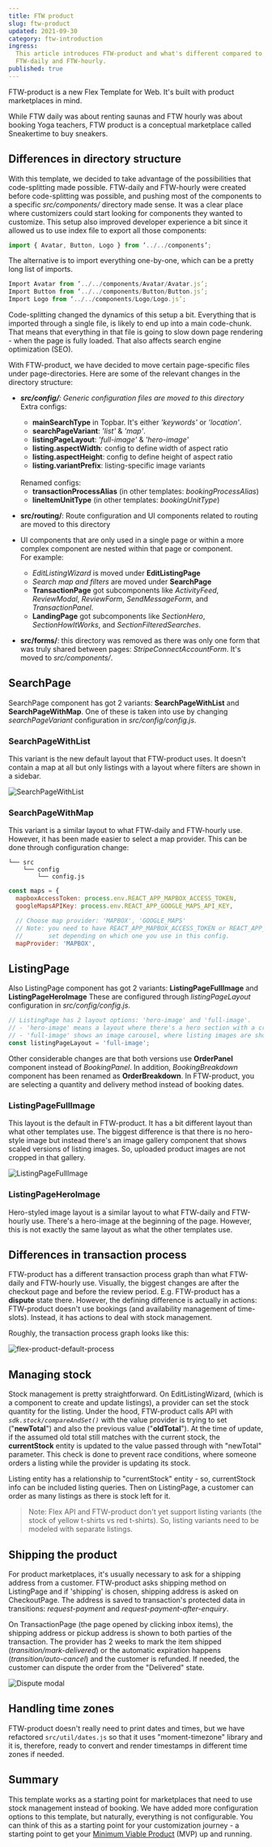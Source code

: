 ```yaml
---
title: FTW product
slug: ftw-product
updated: 2021-09-30
category: ftw-introduction
ingress:
  This article introduces FTW-product and what's different compared to
  FTW-daily and FTW-hourly.
published: true
---
```


FTW-product is a new Flex Template for Web. It's built with product
marketplaces in mind.

While FTW daily was about renting saunas and FTW hourly was about
booking Yoga teachers, FTW product is a conceptual marketplace called
Sneakertime to buy sneakers.

## Differences in directory structure

With this template, we decided to take advantage of the possibilities
that code-splitting made possible. FTW-daily and FTW-hourly were created
before code-splitting was possible, and pushing most of the components
to a specific _src/components/_ directory made sense. It was a clear
place where customizers could start looking for components they wanted
to customize. This setup also improved developer experience a bit since
it allowed us to use index file to export all those components:

```js
import { Avatar, Button, Logo } from ‘../../components’;
```

The alternative is to import everything one-by-one, which can be a
pretty long list of imports.

```js
Import Avatar from ‘../../components/Avatar/Avatar.js’;
Import Button from ‘../../components/Button/Button.js’;
Import Logo from ‘../../components/Logo/Logo.js’;
```

Code-splitting changed the dynamics of this setup a bit. Everything that
is imported through a single file, is likely to end up into a main
code-chunk. That means that everything in that file is going to slow
down page rendering - when the page is fully loaded. That also affects
search engine optimization (SEO).

With FTW-product, we have decided to move certain page-specific files
under page-directories. Here are some of the relevant changes in the
directory structure:

- _**src/config/**: Generic configuration files are moved to this
  directory_<br /> Extra configs:

  - **mainSearchType** in Topbar. It's either _'keywords'_ or
    _'location'_.
  - **searchPageVariant**: _'list'_ & _'map'_.
  - **listingPageLayout**: _'full-image'_ & _'hero-image'_
  - **listing.aspectWidth**: config to define width of aspect ratio
  - **listing.aspectHeight**: config to define height of aspect ratio
  - **listing.variantPrefix**: listing-specific image variants

  <br />
  Renamed configs:

  - **transactionProcessAlias** (in other templates:
    _bookingProcessAlias_)
  - **lineItemUnitType** (in other templates: _bookingUnitType_)

- **src/routing/**: Route configuration and UI components related to
  routing are moved to this directory

- UI components that are only used in a single page or within a more
  complex component are nested within that page or component.<br /> For
  example:

  - _EditListingWizard_ is moved under **EditListingPage**
  - _Search map and filters_ are moved under **SearchPage**
  - **TransactionPage** got subcomponents like _ActivityFeed_,
    _ReviewModal_, _ReviewForm_, _SendMessageForm_, and
    _TransactionPanel_.
  - **LandingPage** got subcomponents like _SectionHero_,
    _SectionHowItWorks_, and _SectionFilteredSearches_.

- **src/forms/**: this directory was removed as there was only one form
  that was truly shared between pages: _StripeConnectAccountForm_. It's
  moved to _src/components/_.

## SearchPage

SearchPage component has got 2 variants: **SearchPageWithList** and
**SearchPageWithMap**. One of these is taken into use by changing
_searchPageVariant_ configuration in _src/config/config.js_.

### SearchPageWithList

This variant is the new default layout that FTW-product uses. It doesn't
contain a map at all but only listings with a layout where filters are
shown in a sidebar.

![SearchPageWithList](./search-page-with-list.png)

### SearchPageWithMap

This variant is a similar layout to what FTW-daily and FTW-hourly use.
However, it has been made easier to select a map provider. This can be
done through configuration change:

```shell
└── src
    └── config
        └── config.js
```

```js
const maps = {
  mapboxAccessToken: process.env.REACT_APP_MAPBOX_ACCESS_TOKEN,
  googleMapsAPIKey: process.env.REACT_APP_GOOGLE_MAPS_API_KEY,

  // Choose map provider: 'MAPBOX', 'GOOGLE_MAPS'
  // Note: you need to have REACT_APP_MAPBOX_ACCESS_TOKEN or REACT_APP_GOOGLE_MAPS_API_KEY
  //       set depending on which one you use in this config.
  mapProvider: 'MAPBOX',
```

## ListingPage

Also ListingPage component has got 2 variants: **ListingPageFullImage**
and **ListingPageHeroImage** These are configured through
_listingPageLayout_ configuration in _src/config/config.js_.

```js
// ListingPage has 2 layout options: 'hero-image' and 'full-image'.
// - 'hero-image' means a layout where there's a hero section with a cropped image at the beginning of the page
// - 'full-image' shows an image carousel, where listing images are shown with the original aspect ratio
const listingPageLayout = 'full-image';
```

Other considerable changes are that both versions use **OrderPanel**
component instead of _BookingPanel_. In addition, _BookingBreakdown_
component has been renamed as **OrderBreakdown**. In FTW-product, you
are selecting a quantity and delivery method instead of booking dates.

### ListingPageFullImage

This layout is the default in FTW-product. It has a bit different layout
than what other templates use. The biggest difference is that there is
no hero-style image but instead there's an image gallery component that
shows scaled versions of listing images. So, uploaded product images are
not cropped in that gallery.

![ListingPageFullImage](./listing-page-full-image.png)

### ListingPageHeroImage

Hero-styled image layout is a similar layout to what FTW-daily and
FTW-hourly use. There's a hero-image at the beginning of the page.
However, this is not exactly the same layout as what the other templates
use.

## Differences in transaction process

FTW-product has a different transaction process graph than what
FTW-daily and FTW-hourly use. Visually, the biggest changes are after
the checkout page and before the review period. E.g. FTW-product has a
**dispute** state there. However, the defining difference is actually in
actions: FTW-product doesn't use bookings (and availability management
of time-slots). Instead, it has actions to deal with stock management.

Roughly, the transaction process graph looks like this:

![flex-product-default-process](./flex-product-default-process.png)

## Managing stock

Stock management is pretty straightforward. On EditListingWizard, (which
is a component to create and update listings), a provider can set the
stock quantity for the listing. Under the hood, FTW-product calls API
with _`sdk.stock/compareAndSet()`_ with the value provider is trying to
set ("**newTotal**") and also the previous value ("**oldTotal**"). At
the time of update, if the assumed old total still matches with the
current stock, the **currentStock** entity is updated to the value
passed through with "newTotal" parameter. This check is done to prevent
race conditions, where someone orders a listing while the provider is
updating its stock.

Listing entity has a relationship to "currentStock" entity - so,
currentStock info can be included listing queries. Then on ListingPage,
a customer can order as many listings as there is stock left for it.

> Note: Flex API and FTW-product don't yet support listing variants (the
> stock of yellow t-shirts vs red t-shirts). So, listing variants need
> to be modeled with separate listings.

## Shipping the product

For product marketplaces, it's usually necessary to ask for a shipping
address from a customer. FTW-product asks shipping method on ListingPage
and if 'shipping' is chosen, shipping address is asked on CheckoutPage.
The address is saved to transaction's protected data in transitions:
_request-payment_ and _request-payment-after-enquiry_.

On TransactionPage (the page opened by clicking inbox items), the
shipping address or pickup address is shown to both parties of the
transaction. The provider has 2 weeks to mark the item shipped
(_transition/mark-delivered_) or the automatic expiration happens
(_transition/auto-cancel_) and the customer is refunded. If needed, the
customer can dispute the order from the "Delivered" state.

![Dispute modal](./dispute-modal.png)

## Handling time zones

FTW-product doesn't really need to print dates and times, but we have
refactored `src/util/dates.js` so that it uses "moment-timezone" library
and it is, therefore, ready to convert and render timestamps in
different time zones if needed.

## Summary

This template works as a starting point for marketplaces that need to
use stock management instead of booking. We have added more
configuration options to this template, but naturally, everything is not
configurable. You can think of this as a starting point for your
customization journey - a starting point to get your
[Minimum Viable Product](https://www.sharetribe.com/academy/how-to-build-a-minimum-viable-platform/)
(MVP) up and running.
